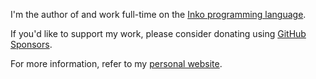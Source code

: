 I'm the author of and work full-time on the [Inko programming
language](https://inko-lang.org/).

If you'd like to support my work, please consider donating using [GitHub
Sponsors](https://github.com/sponsors/yorickpeterse).

For more information, refer to my [personal website](https://yorickpeterse.com).
